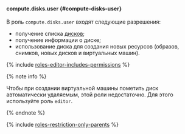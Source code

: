 #### compute.disks.user {#compute-disks-user}

В роль `compute.disks.user` входят следующие разрешения:

- получение списка [дисков](../compute/concepts/disk.md);
- получение информации о диске;
- использование диска для создания новых ресурсов (образов, снимков, новых дисков и виртуальных машин).

{% include [roles-editor-includes-permissions](iam/roles-editor-includes-permissions.md) %}

{% note info %}

Чтобы при создании виртуальной машины пометить диск автоматически удаляемым, этой роли недостаточно. Для этого используйте роль `editor`.

{% endnote %}

{% include [roles-restriction-only-parents](iam/roles-restriction-only-parents.md) %}